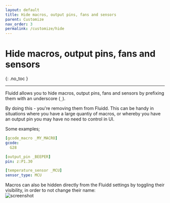 ```yaml
---
layout: default
title: Hide macros, output pins, fans and sensors
parent: Customize
nav_order: 3
permalink: /customize/hide
---
```


# Hide macros, output pins, fans and sensors
{: .no_toc }

---

Fluidd allows you to hide macros, output pins, fans and sensors by prefixing
them with an underscore (`_`).

By doing this - you're removing them from Fluidd. This can be handy in
situations where you have a large quantiy of macros, or whereby you have an
output pin you may have no need to control in UI.

Some examples;

```yaml
[gcode_macro _MY_MACRO]
gcode:
  G28
```

```yaml
[output_pin _BEEPER]
pin: z:P1.30
```

```yaml
[temperature_sensor _MCU]
sensor_type: MCU
```

Macros can also be hidden directly from the Fluidd settings by toggling their
visibility, in order to not change their name:  
![screenshot](/assets/images/macro_visibility.png)
